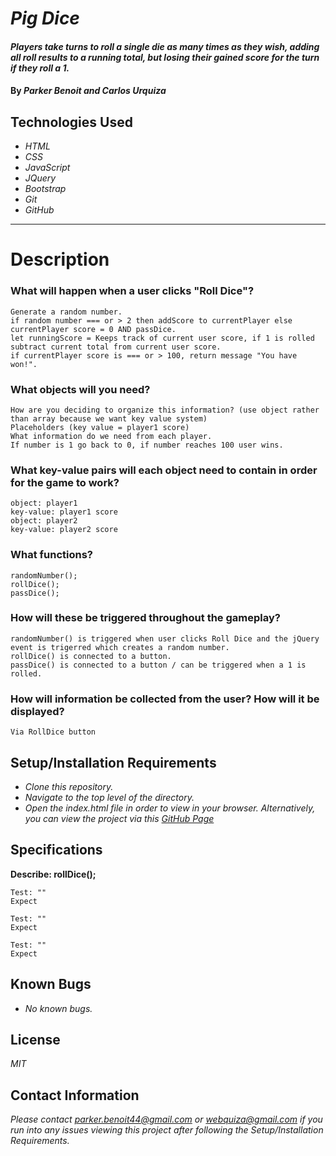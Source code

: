 # _Pig Dice_

#### _Players take turns to roll a single die as many times as they wish, adding all roll results to a running total, but losing their gained score for the turn if they roll a 1._

#### By _Parker Benoit and Carlos Urquiza_

## Technologies Used 

* _HTML_
* _CSS_
* _JavaScript_
* _JQuery_
* _Bootstrap_
* _Git_
* _GitHub_
___
# Description 

### What will happen when a user clicks "Roll Dice"?
```
Generate a random number.
if random number === or > 2 then addScore to currentPlayer else currentPlayer score = 0 AND passDice.
let runningScore = Keeps track of current user score, if 1 is rolled subtract current total from current user score.
if currentPlayer score is === or > 100, return message "You have won!". 
```
### What objects will you need?

```
How are you deciding to organize this information? (use object rather than array because we want key value system)
Placeholders (key value = player1 score)
What information do we need from each player. 
If number is 1 go back to 0, if number reaches 100 user wins. 
```

### What key-value pairs will each object need to contain in order for the game to work?
```
object: player1
key-value: player1 score
object: player2
key-value: player2 score
```

### What functions?
```
randomNumber();
rollDice();
passDice();
```
### How will these be triggered throughout the gameplay?
```
randomNumber() is triggered when user clicks Roll Dice and the jQuery event is trigerred which creates a random number.
rollDice() is connected to a button.
passDice() is connected to a button / can be triggered when a 1 is rolled. 
```
### How will information be collected from the user? How will it be displayed?
```
Via RollDice button
```

## Setup/Installation Requirements

* _Clone this repository._
* _Navigate to the top level of the directory._
* _Open the index.html file in order to view in your browser. Alternatively, you can view the project via this [GitHub Page]()_

## Specifications

**Describe: rollDice();**

```
Test: ""
Expect
```
```
Test: ""
Expect
```
```
Test: ""
Expect
```

## Known Bugs

* _No known bugs._

## License

_MIT_

## Contact Information

_Please contact parker.benoit44@gmail.com or webquiza@gmail.com if you run into any issues viewing this project after following the Setup/Installation Requirements._
